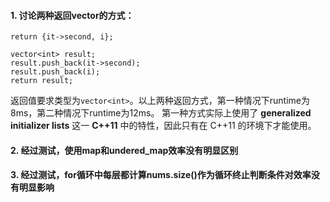 #### 1. 讨论两种返回vector的方式：
```
return {it->second, i};
```
```
vector<int> result;
result.push_back(it->second);
result.push_back(i);
return result;
```
返回值要求类型为`vector<int>`。以上两种返回方式，第一种情况下runtime为8ms，第二种情况下runtime为12ms。
第一种方式实际上使用了 **generalized initializer lists** 这一 **C++11** 中的特性，因此只有在 C++11 的环境下才能使用。

#### 2. 经过测试，使用map和undered_map效率没有明显区别

#### 3. 经过测试，for循环中每层都计算nums.size()作为循环终止判断条件对效率没有明显影响